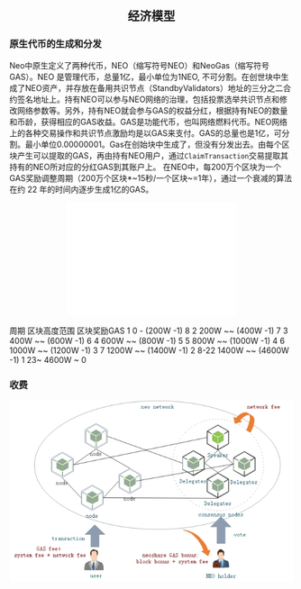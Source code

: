 <center><h2>经济模型</h2></center>

### **原生代币的生成和分发**

Neo中原生定义了两种代币，NEO（缩写符号NEO）和NeoGas（缩写符号GAS）。NEO 是管理代币，总量1亿，最小单位为1NEO, 不可分割。在创世块中生成了NEO资产，并存放在备用共识节点（StandbyValidators）地址的三分之二合约签名地址上。持有NEO可以参与NEO网络的治理，包括投票选举共识节点和修改网络参数等。另外，持有NEO就会参与GAS的权益分红，根据持有NEO的数量和币龄，获得相应的GAS收益。GAS是功能代币，也叫网络燃料代币。NEO网络上的各种交易操作和共识节点激励均是以GAS来支付。GAS的总量也是1亿，可分割。最小单位0.00000001。Gas在创始块中生成了，但没有分发出去。由每个区块产生可以提取的GAS，再由持有NEO用户，通过`ClaimTransaction`交易提取其持有的NEO所对应的分红GAS到其账户上。 在NEO中，每200万个区块为一个GAS奖励调整周期（200万个区块*~15秒/一个区块~=1年），通过一个衰减的算法在约 22 年的时间内逐步生成1亿的GAS。

<p align="center"><img src="../../images/blockchain/gas_distribution.jpg" /><br></p


| 周期 |  区块高度范围 |   区块奖励GAS |
|------|-------------|---------------|
|  1   |  0 - (200W -1) |    8 |
|  2   |  200W ~~ (400W -1) |    7 |
|  3   |  400W ~~ (600W -1) |    6 |
|  4   |  600W ~~ (800W -1) |    5 |
|  5   |  800W ~~ (1000W -1) |    4 |
|  6   |  1000W ~~ (1200W -1) |    3 |
|  7   |  1200W ~~ (1400W -1) |    2 |
|  8-22   |  1400W ~~ (4600W -1) |    1 |
|  23~    |  4600W ~ |    0 |


### **收费**

<p align="center"><img src="../../images/blockchain/economic_model.jpg" /><br></p
